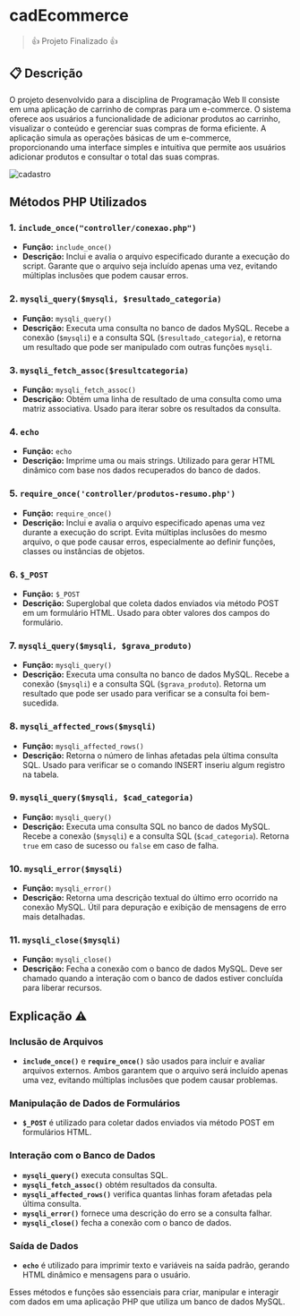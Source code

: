 # cadEcommerce
> 👍 Projeto Finalizado 👍

## 📋 Descrição
O projeto desenvolvido para a disciplina de Programação Web II consiste em uma aplicação de carrinho de compras para um e-commerce. O sistema oferece aos usuários a funcionalidade de adicionar produtos ao carrinho, visualizar o conteúdo e gerenciar suas compras de forma eficiente. A aplicação simula as operações básicas de um e-commerce, proporcionando uma interface simples e intuitiva que permite aos usuários adicionar produtos e consultar o total das suas compras.

![cadastro](images/cadastrodeproduto.png)

## Métodos PHP Utilizados

### 1. **`include_once("controller/conexao.php")`**
- **Função:** `include_once()`
- **Descrição:** Inclui e avalia o arquivo especificado durante a execução do script. Garante que o arquivo seja incluído apenas uma vez, evitando múltiplas inclusões que podem causar erros.

### 2. **`mysqli_query($mysqli, $resultado_categoria)`**
- **Função:** `mysqli_query()`
- **Descrição:** Executa uma consulta no banco de dados MySQL. Recebe a conexão (`$mysqli`) e a consulta SQL (`$resultado_categoria`), e retorna um resultado que pode ser manipulado com outras funções `mysqli`.

### 3. **`mysqli_fetch_assoc($resultcategoria)`**
- **Função:** `mysqli_fetch_assoc()`
- **Descrição:** Obtém uma linha de resultado de uma consulta como uma matriz associativa. Usado para iterar sobre os resultados da consulta.

### 4. **`echo`**
- **Função:** `echo`
- **Descrição:** Imprime uma ou mais strings. Utilizado para gerar HTML dinâmico com base nos dados recuperados do banco de dados.

### 5. **`require_once('controller/produtos-resumo.php')`**
- **Função:** `require_once()`
- **Descrição:** Inclui e avalia o arquivo especificado apenas uma vez durante a execução do script. Evita múltiplas inclusões do mesmo arquivo, o que pode causar erros, especialmente ao definir funções, classes ou instâncias de objetos.

### 6. **`$_POST`**
- **Função:** `$_POST`
- **Descrição:** Superglobal que coleta dados enviados via método POST em um formulário HTML. Usado para obter valores dos campos do formulário.

### 7. **`mysqli_query($mysqli, $grava_produto)`**
- **Função:** `mysqli_query()`
- **Descrição:** Executa uma consulta no banco de dados MySQL. Recebe a conexão (`$mysqli`) e a consulta SQL (`$grava_produto`). Retorna um resultado que pode ser usado para verificar se a consulta foi bem-sucedida.

### 8. **`mysqli_affected_rows($mysqli)`**
- **Função:** `mysqli_affected_rows()`
- **Descrição:** Retorna o número de linhas afetadas pela última consulta SQL. Usado para verificar se o comando INSERT inseriu algum registro na tabela.

### 9. **`mysqli_query($mysqli, $cad_categoria)`**
- **Função:** `mysqli_query()`
- **Descrição:** Executa uma consulta SQL no banco de dados MySQL. Recebe a conexão (`$mysqli`) e a consulta SQL (`$cad_categoria`). Retorna `true` em caso de sucesso ou `false` em caso de falha.

### 10. **`mysqli_error($mysqli)`**
- **Função:** `mysqli_error()`
- **Descrição:** Retorna uma descrição textual do último erro ocorrido na conexão MySQL. Útil para depuração e exibição de mensagens de erro mais detalhadas.

### 11. **`mysqli_close($mysqli)`**
- **Função:** `mysqli_close()`
- **Descrição:** Fecha a conexão com o banco de dados MySQL. Deve ser chamado quando a interação com o banco de dados estiver concluída para liberar recursos.

## Explicação ⚠️

### Inclusão de Arquivos
- **`include_once()`** e **`require_once()`** são usados para incluir e avaliar arquivos externos. Ambos garantem que o arquivo será incluído apenas uma vez, evitando múltiplas inclusões que podem causar problemas.

### Manipulação de Dados de Formulários
- **`$_POST`** é utilizado para coletar dados enviados via método POST em formulários HTML.

### Interação com o Banco de Dados
- **`mysqli_query()`** executa consultas SQL.
- **`mysqli_fetch_assoc()`** obtém resultados da consulta.
- **`mysqli_affected_rows()`** verifica quantas linhas foram afetadas pela última consulta.
- **`mysqli_error()`** fornece uma descrição do erro se a consulta falhar.
- **`mysqli_close()`** fecha a conexão com o banco de dados.

### Saída de Dados
- **`echo`** é utilizado para imprimir texto e variáveis na saída padrão, gerando HTML dinâmico e mensagens para o usuário.

Esses métodos e funções são essenciais para criar, manipular e interagir com dados em uma aplicação PHP que utiliza um banco de dados MySQL.
